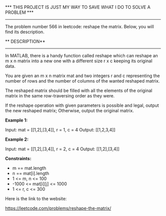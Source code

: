 *** THIS PROJECT IS JUST MY WAY TO SAVE WHAT I DO TO SOLVE A PROBLEM ***
************************************************************************

The problem number 566 in leetcode: reshape the matrix.
Below, you will find its description.

** DESCRIPTION**
****************

In MATLAB, there is a handy function called reshape which can reshape an m x n matrix
into a new one with a different size r x c keeping its original data.

You are given an m x n matrix mat and two integers r and c representing the number
of rows and the number of columns of the wanted reshaped matrix.

The reshaped matrix should be filled with all the elements of the original
matrix in the same row-traversing order as they were.

If the reshape operation with given parameters is possible and legal, output
the new reshaped matrix; Otherwise, output the original matrix.

**Example 1:**

Input: mat = [[1,2],[3,4]], r = 1, c = 4
Output: [[1,2,3,4]]

**Example 2:**

Input: mat = [[1,2],[3,4]], r = 2, c = 4
Output: [[1,2],[3,4]]

**Constraints:**

*    m == mat.length
*    n == mat[i].length
*    1 <= m, n <= 100
*    -1000 <= mat[i][j] <= 1000
*    1 <= r, c <= 300


Here is the link to the website:

<https://leetcode.com/problems/reshape-the-matrix/>

